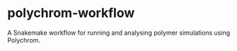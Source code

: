 # polychrom-workflow
A Snakemake workflow for running and analysing polymer simulations using Polychrom.
